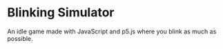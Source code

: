 # Blinking Simulator
An idle game made with JavaScript and p5.js where you blink as much as possible.
